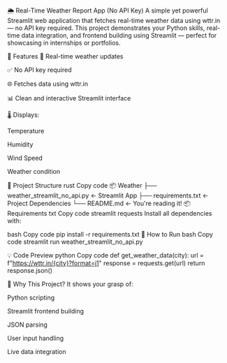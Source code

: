 🌦️ Real-Time Weather Report App (No API Key)
A simple yet powerful Streamlit web application that fetches real-time weather data using wttr.in — no API key required. This project demonstrates your Python skills, real-time data integration, and frontend building using Streamlit — perfect for showcasing in internships or portfolios.

📌 Features
🔄 Real-time weather updates

✅ No API key required

🌐 Fetches data using wttr.in

📊 Clean and interactive Streamlit interface

🌡️ Displays:

Temperature

Humidity

Wind Speed

Weather condition

📁 Project Structure
rust
Copy code
📦 Weather
├── weather_streamlit_no_api.py   ← Streamlit App
├── requirements.txt              ← Project Dependencies
└── README.md                     ← You're reading it!
📦 Requirements
txt
Copy code
streamlit
requests
Install all dependencies with:

bash
Copy code
pip install -r requirements.txt
🚀 How to Run
bash
Copy code
streamlit run weather_streamlit_no_api.py

💡 Code Preview
python
Copy code
def get_weather_data(city):
    url = f"https://wttr.in/{city}?format=j1"
    response = requests.get(url)
    return response.json()
    
📌 Why This Project?
It shows your grasp of:

Python scripting

Streamlit frontend building

JSON parsing

User input handling

Live data integration
